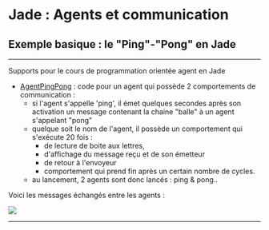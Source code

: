 # Jade : Agents et communication

## Exemple basique : le "Ping"-"Pong" en Jade

---

Supports pour le cours de programmation orientée agent en Jade

- [AgentPingPong](https://github.com/EmmanuelADAM/jade/blob/master/pingPong/AgentPingPong.java) : code pour un agent qui
  possède 2 comportements de communication :
    - si l'agent s'appelle 'ping', il émet quelques secondes après son activation un message contenant la chaine "balle"
      à un agent s'appelant "pong"
    - quelque soit le nom de l'agent, il possède un comportement qui s'exécute 20 fois :
        - de lecture de boite aux lettres,
        - d'affichage du message reçu et de son émetteur
        - de retour à l'envoyeur
        - comportement qui prend fin après un certain nombre de cycles.
    - au lancement, 2 agents sont donc lancés : ping & pong..

Voici les messages échangés entre les agents : 

<div hidden>
```
@startuml pinpong

Ping -> Pong: balle
Pong -> Ping: balle-1
Ping -> Pong: balle-1
...
Pong -> Ping: balle-20
Ping -> Pong: balle-20

@enduml```
</div>

![](pinpong.svg)



---